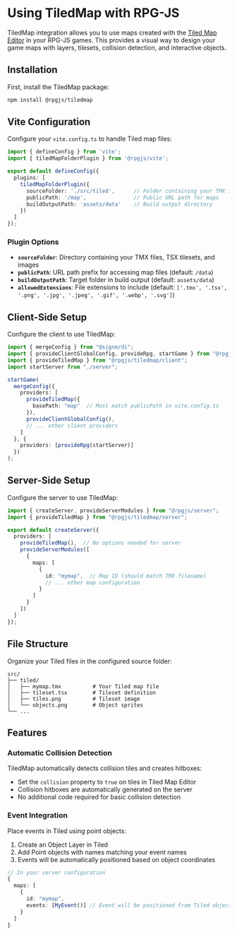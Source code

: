 # Using TiledMap with RPG-JS

TiledMap integration allows you to use maps created with the [Tiled Map Editor](https://www.mapeditor.org/) in your RPG-JS games. This provides a visual way to design your game maps with layers, tilesets, collision detection, and interactive objects.

## Installation

First, install the TiledMap package:

```bash
npm install @rpgjs/tiledmap
```

## Vite Configuration

Configure your `vite.config.ts` to handle Tiled map files:

```ts
import { defineConfig } from 'vite';
import { tiledMapFolderPlugin } from '@rpgjs/vite';

export default defineConfig({
  plugins: [
    tiledMapFolderPlugin({
      sourceFolder: './src/tiled',      // Folder containing your TMX files
      publicPath: '/map',               // Public URL path for maps
      buildOutputPath: 'assets/data'    // Build output directory
    })
  ]
});
```

### Plugin Options

- **`sourceFolder`**: Directory containing your TMX files, TSX tilesets, and images
- **`publicPath`**: URL path prefix for accessing map files (default: `/data`)
- **`buildOutputPath`**: Target folder in build output (default: `assets/data`)
- **`allowedExtensions`**: File extensions to include (default: `['.tmx', '.tsx', '.png', '.jpg', '.jpeg', '.gif', '.webp', '.svg']`)

## Client-Side Setup

Configure the client to use TiledMap:

```ts
import { mergeConfig } from "@signe/di";
import { provideClientGlobalConfig, provideRpg, startGame } from "@rpgjs/client";
import { provideTiledMap } from "@rpgjs/tiledmap/client";
import startServer from "./server";

startGame(
  mergeConfig({
    providers: [
      provideTiledMap({
        basePath: "map"  // Must match publicPath in vite.config.ts
      }),
      provideClientGlobalConfig(),
      // ... other client providers
    ]
  }, {
    providers: [provideRpg(startServer)]
  })
);
```

## Server-Side Setup

Configure the server to use TiledMap:

```ts
import { createServer, provideServerModules } from "@rpgjs/server";
import { provideTiledMap } from "@rpgjs/tiledmap/server";

export default createServer({
  providers: [
    provideTiledMap(),  // No options needed for server
    provideServerModules([
      {
        maps: [
          {
            id: "mymap",  // Map ID (should match TMX filename)
            // ... other map configuration
          }
        ]
      }
    ])
  ]
});
```

## File Structure

Organize your Tiled files in the configured source folder:

```
src/
├── tiled/
│   ├── mymap.tmx          # Your Tiled map file
│   ├── tileset.tsx        # Tileset definition
│   ├── tiles.png          # Tileset image
│   └── objects.png        # Object sprites
└── ...
```

## Features

### Automatic Collision Detection

TiledMap automatically detects collision tiles and creates hitboxes:

- Set the `collision` property to `true` on tiles in Tiled Map Editor
- Collision hitboxes are automatically generated on the server
- No additional code required for basic collision detection

### Event Integration

Place events in Tiled using point objects:

1. Create an Object Layer in Tiled
2. Add Point objects with names matching your event names
3. Events will be automatically positioned based on object coordinates

```ts
// In your server configuration
{
  maps: [
    {
      id: "mymap",
      events: [MyEvent()] // Event will be positioned from Tiled object
    }
  ]
}
```